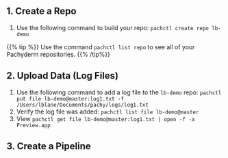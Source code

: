 ## 1. Create a Repo 

1. Use the following command to build your repo:
    `pachctl create repo lb-demo`

{{% tip %}}
Use the command `pachctl list repo` to see all of your Pachyderm repositories. 
{{% /tip%}}

## 2. Upload Data (Log Files)

1. Use the following command to add a log file to the `lb-demo` repo: 
    `pachctl put file lb-demo@master:log1.txt -f /Users/lblane/Documents/pachy/logs/log1.txt`
2. Verify the log file was added:
    `pachctl list file lb-demo@master`
3. View
    `pachctl get file lb-demo@master:log1.txt | open -f -a Preview.app` 

## 3. Create a Pipeline 


